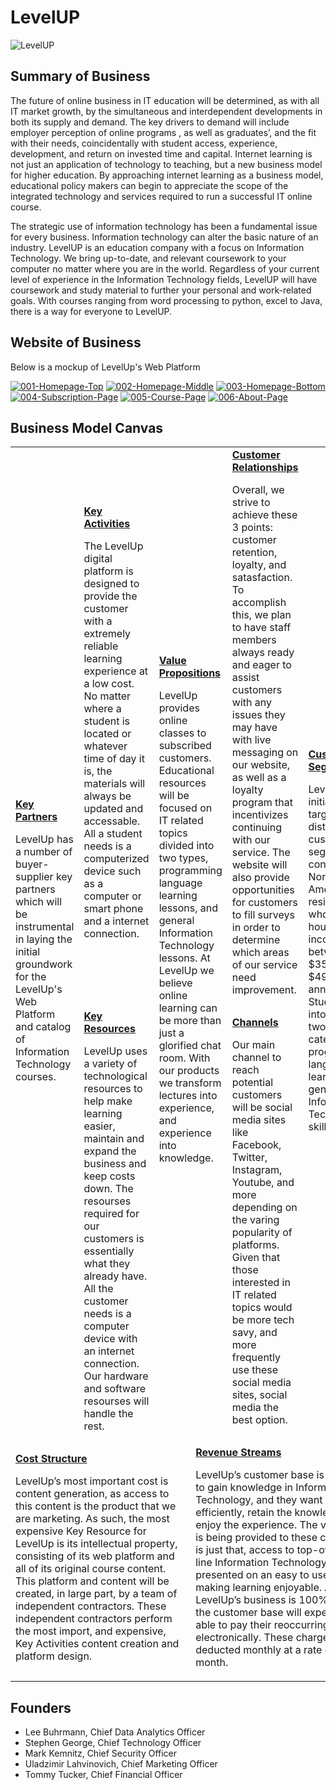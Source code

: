 # LevelUP

![LevelUP](https://i.imgur.com/i8S7CDA.jpg)

## Summary of Business

The future of online business in IT education will be determined, as with all IT market growth, by the simultaneous and interdependent developments in both its supply and demand. The key drivers to demand will include employer perception of online programs , as well as graduates’, and the fit with their needs, coincidentally with student access, experience, development, and return on invested time and capital. Internet learning is not just an application of technology to teaching, but a new business model for higher education. By approaching internet learning as a business model, educational policy makers can begin to appreciate the scope of the integrated technology and services required to run a successful IT online course.


The strategic use of information technology  has been a fundamental issue for every business. Information technology can alter the basic nature of an industry.  LevelUP is an education company with a focus on Information Technology. We bring up-to-date, and relevant coursework to your computer no matter where you are in the world. Regardless of your current level of experience in the Information Technology fields, LevelUP will have coursework and study material to further your personal and work-related goals. With courses ranging from word processing to python, excel to Java, there is a way for everyone to LevelUP.

## Website of Business

Below is a mockup of LevelUp's Web Platform

<a href="https://ibb.co/MZhv267"><img src="https://i.ibb.co/MZhv267/001-Homepage-Top.png" alt="001-Homepage-Top" border="0"></a> <a href="https://ibb.co/Y21zGLJ"><img src="https://i.ibb.co/Y21zGLJ/002-Homepage-Middle.png" alt="002-Homepage-Middle" border="0"></a> <a href="https://ibb.co/PhdfNVJ"><img src="https://i.ibb.co/PhdfNVJ/003-Homepage-Bottom.png" alt="003-Homepage-Bottom" border="0"></a> <a href="https://ibb.co/R2VgCRg"><img src="https://i.ibb.co/R2VgCRg/004-Subscription-Page.png" alt="004-Subscription-Page" border="0"></a> <a href="https://ibb.co/phK3s9P"><img src="https://i.ibb.co/phK3s9P/005-Course-Page.png" alt="005-Course-Page" border="0"></a> <a href="https://ibb.co/C6RRyXh"><img src="https://i.ibb.co/C6RRyXh/006-About-Page.png" alt="006-About-Page" border="0"></a>

## Business Model Canvas

<table>
  <tr>
    <td rowspan="2">
      <b><a href="Key_Partners.md">Key Partners</a></b>
      <p>
        LevelUp has a number of buyer-supplier key partners which will be instrumental in laying the initial groundwork for the LevelUp's Web Platform and catalog of Information Technology courses.
    </td>
    <td>
      <b><a href="Key_Activities.md">Key Activities</a></b>
      <p>The LevelUp digital platform is designed to provide the customer with a extremely reliable learning experience at a low cost. No matter where a student is located or whatever time of day it is, the materials will always be updated and accessable. All a student needs is a computerized device such as a computer or smart phone and a internet connection.<br>
     </p>
    </td>
    <td rowspan="2" colspan="2">
      <b><a href="Value_Propositions.md">Value Propositions</a></b>
      <p>LevelUp provides online classes to subscribed customers. Educational resources will be focused on IT related topics divided into two types, programming language learning lessons, and general Information Technology lessons. At LevelUp we believe online learning can be more than just a glorified chat room. With our products we transform lectures into experience, and experience into knowledge.<br>
      </p>
      <br><br><br><br><br>
    </td>
    <td>
      <b><a href="Customer_Relationships.md">Customer Relationships</a></b>
      <p>Overall, we strive to achieve these 3 points: customer retention, loyalty, and satasfaction. To accomplish this, we plan to have staff members always ready and eager to assist customers with any issues they may have with live messaging on our website, as well as a loyalty program that incentivizes continuing with our service. The website will also provide opportunities for customers to fill surveys in order to determine which areas of our service need improvement.<br>
     </p>
    </td>
    <td rowspan="2">
      <b><a href="Customer_Segments.md">Customer Segments</a></b>
      <p>LevelUp is initially targeting two distinct customer segments consisting of North American residents who have a household income between $35,000 and $49,999 annually. Students fall into one of two categories: programming language learner, or general Information Technology skill learner.<br>
      </p>
    </td>
  </tr>
  <tr>
    <td>
      <b><a href="Key_Resources.md">Key Resources</a></b>
      <p>LevelUp uses a variety of technological resources to help make learning easier, maintain and expand the business and keep costs down. The resourses required for our customers is essentially what they already have. All the customer needs is a computer device with an internet connection. Our hardware and software resourses will handle the rest.
      </p>
    </td>
    <td>
      <b><a href="Channels.md">Channels</a></b>
      <p>Our main channel to reach potential customers will be social media sites like Facebook, Twitter, Instagram, Youtube, and more depending on the varing popularity of platforms. Given that those interested in IT related topics would be more tech savy, and more frequently use these social media sites, social media the best option.<br>
     </p>
    </td>
  </tr>
  <tr>
    <td colspan="3">
      <b><a href="Financial_Plan.md">Cost Structure</a></b>
      <p>LevelUp’s most important cost is content generation, as access to this content is the product that we are marketing. As such, the most expensive Key Resource for LevelUp is its intellectual property, consisting of its web platform and all of its original course content. This platform and content will be created, in large part, by a team of independent contractors. These independent contractors perform the most import, and expensive, Key Activities content creation and platform design.
      </p>
    </td>
    <td colspan="3">
      <b><a href="Financial_Plan.md">Revenue Streams</a></b>
      <p>LevelUp’s customer base is looking to gain knowledge in Information Technology, and they want to learn efficiently, retain the knowledge, and enjoy the experience. The value that is being provided to these customers is just that, access to top-of-the-line Information Technology Courses, presented on an easy to use platform making learning enjoyable. As LevelUp’s business is 100% digital, the customer base will expect to be able to pay their reoccurring charges electronically. These charges will be deducted monthly at a rate of $20 / month.
      </p>
    </td>
  </tr>
</table>

## Founders
<!-- Team members -->
* Lee Buhrmann, Chief Data Analytics Officer
* Stephen George, Chief Technology Officer
* Mark Kemnitz, Chief Security Officer
* Uladzimir Lahvinovich, Chief Marketing Officer
* Tommy Tucker, Chief Financial Officer
